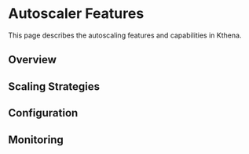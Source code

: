 # Autoscaler Features

This page describes the autoscaling features and capabilities in Kthena.

## Overview

<!-- Add overview here -->

## Scaling Strategies

<!-- Add scaling strategies here -->

## Configuration

<!-- Add configuration options here -->

## Monitoring

<!-- Add monitoring details here -->
